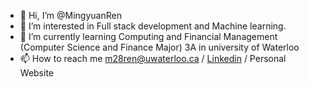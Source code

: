 - 👋 Hi, I’m @MingyuanRen
- 👀 I’m interested in Full stack development and Machine learning.
- 🌱 I’m currently learning Computing and Financial Management (Computer Science and Finance Major) 3A in university of Waterloo
- 📫 How to reach me m28ren@uwaterloo.ca / [Linkedin](https://www.linkedin.com/in/mingyuan-ren-499729216/) / Personal Website

<!---
MingyuanRen/MingyuanRen is a ✨ special ✨ repository because its `README.md` (this file) appears on your GitHub profile.
You can click the Preview link to take a look at your changes.
--->
